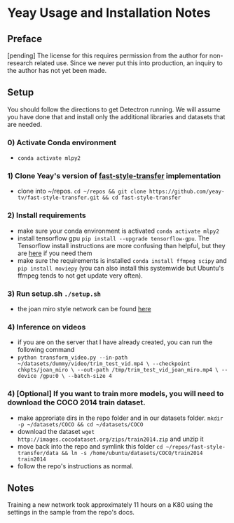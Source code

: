 # Yeay Usage and Installation Notes

## Preface

[pending] The license for this requires permission from the author for non-research related use.  Since we never put this into production, an inquiry to the author has not yet been made.

## Setup

You should follow the directions to get Detectron running.  We will assume you have done that and install only the additional libraries and datasets that are needed.

### 0) Activate Conda environment
  - `conda activate mlpy2`

### 1) Clone Yeay's version of [fast-style-transfer](https://github.com/lengstrom/fast-style-transfer) implementation
  - clone into ~/repos. `cd ~/repos && git clone https://github.com/yeay-tv/fast-style-transfer.git && cd fast-style-transfer`

### 2) Install requirements
  - make sure your conda environment is activated `conda activate mlpy2`
  - install tensorflow gpu `pip install --upgrade tensorflow-gpu`.  The Tensorflow install instructions are more confusing than helpful, but they are [here](https://www.tensorflow.org/install/install_linux) if you need them
  - make sure the requirements is installed `conda install ffmpeg scipy` and `pip install moviepy`  (you can also install this systemwide but Ubuntu's ffmpeg tends to not get update very often).

### 3) Run setup.sh `./setup.sh`
  - the joan miro style network can be found [here](https://drive.google.com/drive/u/0/folders/16PwqT3hvSAnVUjk8NHJJnUeEpwPSDVD6)

### 4) Inference on videos
  - if you are on the server that I have already created, you can run the following command
  - `python transform_video.py --in-path ~/datasets/dummy/video/trim_test_vid.mp4 \
    --checkpoint chkpts/joan_miro \
    --out-path /tmp/trim_test_vid_joan_miro.mp4 \
    --device /gpu:0 \
    --batch-size 4`

### 4) [Optional]  If you want to train more models, you will need to download the COCO 2014 train dataset.
  - make approriate dirs in the repo folder and in our datasets folder.  `mkdir -p ~/datasets/COCO && cd ~/datasets/COCO`
  - download the dataset `wget http://images.cocodataset.org/zips/train2014.zip` and unzip it
  - move back into the repo and symlink this folder `cd ~/repos/fast-style-transfer/data && ln -s /home/ubuntu/datasets/COCO/train2014 train2014`
  - follow the repo's instructions as normal.

## Notes

Training a new network took approximately 11 hours on a K80 using the settings in the sample from the repo's docs.
